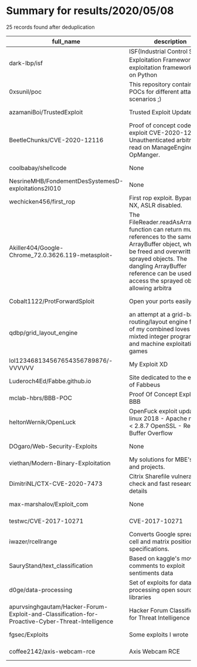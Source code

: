 
# Summary for results/2020/05/08
    
25 records found after deduplication

| full_name | description | html_url | matched_list | matched_count | pushed_at | size | stargazers_count | language | forks_count |
|--------------------------------------------------------------------------------------------------|------------------------------------------------------------------------------------------------------------------------------------------------------------------------------------------------------------------------------------------------------------------|---------------------------------------------------------------------------------------------------------------------|----------------------------------------------------------|-----------------|---------------------------|--------|--------------------|------------------|---------------|
| dark-lbp/isf | ISF(Industrial Control System Exploitation Framework)，a exploitation framework based on Python | https://github.com/dark-lbp/isf | ['exploit'] | 1 | 2020-05-08 03:24:09+00:00 | 261 | 751 | Python | 240 |
| 0xsunil/poc | This repository contains the POCs for different attack scenarios ;) | https://github.com/0xsunil/poc | ['attack poc'] | 1 | 2020-05-08 01:35:57+00:00 | 10 | 0 | HTML | 0 |
| azamaniBoi/TrustedExploit | Trusted Exploit Updated | https://github.com/azamaniBoi/TrustedExploit | ['exploit'] | 1 | 2020-05-08 19:17:01+00:00 | 3 | 0 | | 0 |
| BeetleChunks/CVE-2020-12116 | Proof of concept code to exploit CVE-2020-12116: Unauthenticated arbitrary file read on ManageEngine OpManger. | https://github.com/BeetleChunks/CVE-2020-12116 | ['cve-2', 'exploit'] | 2 | 2020-05-08 17:10:48+00:00 | 13 | 27 | Python | 15 |
| coolbabay/shellcode | None | https://github.com/coolbabay/shellcode | ['shellcode'] | 1 | 2020-05-08 13:45:40+00:00 | 4 | 0 | nan | 0 |
| NesrineMHB/FondementDesSystemesD-exploitations2I010 | None | https://github.com/NesrineMHB/FondementDesSystemesD-exploitations2I010 | ['exploit'] | 1 | 2020-05-08 13:11:27+00:00 | 0 | 0 | | 0 |
| wechicken456/first_rop | First rop exploit. Bypassing NX, ASLR disabled. | https://github.com/wechicken456/first_rop | ['exploit'] | 1 | 2020-05-08 08:37:29+00:00 | 918 | 0 | Python | 0 |
| Akiller404/Google-Chrome_72.0.3626.119-metasploit- | The FileReader.readAsArrayBuffer function can return multiple references to the same ArrayBuffer object, which can be freed and overwritten with sprayed objects. The dangling ArrayBuffer reference can be used to access the sprayed objects, allowing arbitra | https://github.com/Akiller404/Google-Chrome_72.0.3626.119-metasploit- | ['metasploit module OR metasploit payload', 'shellcode'] | 2 | 2020-05-08 07:00:42+00:00 | 3 | 0 | nan | 0 |
| Cobalt1122/ProtForwardSploit | Open your ports easily | https://github.com/Cobalt1122/ProtForwardSploit | ['sploit'] | 1 | 2020-05-08 05:11:21+00:00 | 0 | 0 | nan | 0 |
| qdbp/grid_layout_engine | an attempt at a grid-based routing/layout engine foged of my combined loves of mixted integer programming and machine exploitation of games | https://github.com/qdbp/grid_layout_engine | ['exploit'] | 1 | 2020-05-08 03:38:33+00:00 | 1 | 0 | Python | 0 |
| lol123468134567654356789876/-VVVVVV | My Exploit XD | https://github.com/lol123468134567654356789876/-VVVVVV | ['exploit'] | 1 | 2020-05-08 14:25:13+00:00 | 44869 | 0 | | 0 |
| Luderoch4Ed/Fabbe.github.io | Site dedicated to the exploits of Fabbeus | https://github.com/Luderoch4Ed/Fabbe.github.io | ['exploit'] | 1 | 2020-05-08 00:58:55+00:00 | 10050 | 0 | HTML | 0 |
| mclab-hbrs/BBB-POC | Proof Of Concept Exploits For BBB | https://github.com/mclab-hbrs/BBB-POC | ['exploit'] | 1 | 2020-05-08 22:38:31+00:00 | 189 | 0 | Shell | 1 |
| heltonWernik/OpenLuck | OpenFuck exploit updated to linux 2018 - Apache mod_ssl < 2.8.7 OpenSSL - Remote Buffer Overflow | https://github.com/heltonWernik/OpenLuck | ['exploit'] | 1 | 2020-05-08 15:51:28+00:00 | 24 | 84 | C | 44 |
| DOgaro/Web-Security-Exploits | None | https://github.com/DOgaro/Web-Security-Exploits | ['exploit'] | 1 | 2020-05-08 07:12:44+00:00 | 4 | 1 | Python | 0 |
| viethan/Modern-Binary-Exploitation | My solutions for MBE's labs and projects. | https://github.com/viethan/Modern-Binary-Exploitation | ['exploit'] | 1 | 2020-05-08 18:39:30+00:00 | 1325 | 0 | Python | 0 |
| DimitriNL/CTX-CVE-2020-7473 | Citrix Sharefile vulnerability check and fast research details | https://github.com/DimitriNL/CTX-CVE-2020-7473 | ['cve-2'] | 1 | 2020-05-08 07:39:06+00:00 | 158 | 5 | ASP | 5 |
| max-marshalov/Exploit_com | None | https://github.com/max-marshalov/Exploit_com | ['exploit'] | 1 | 2020-05-08 13:41:31+00:00 | 148 | 0 | Python | 0 |
| testwc/CVE-2017-10271 | CVE-2017-10271 | https://github.com/testwc/CVE-2017-10271 | ['cve-2'] | 1 | 2020-05-08 06:52:48+00:00 | 10 | 0 | Python | 0 |
| iwazer/rcellrange | Converts Google spreadsheet cell and matrix position specifications. | https://github.com/iwazer/rcellrange | ['rce'] | 1 | 2020-05-08 02:12:43+00:00 | 6 | 0 | Ruby | 0 |
| SauryStand/text_classification | Based on kaggle's movie comments to exploit sentiments data | https://github.com/SauryStand/text_classification | ['exploit'] | 1 | 2020-05-08 23:25:54+00:00 | 12999 | 1 | Jupyter Notebook | 1 |
| d0ge/data-processing | Set of exploits for data processing open source libraries | https://github.com/d0ge/data-processing | ['exploit'] | 1 | 2020-05-08 11:03:40+00:00 | 42 | 4 | | 4 |
| apurvsinghgautam/Hacker-Forum-Exploit-and-Classification-for-Proactive-Cyber-Threat-Intelligence | Hacker Forum Classification for Threat Intelligence | https://github.com/apurvsinghgautam/Hacker-Forum-Exploit-and-Classification-for-Proactive-Cyber-Threat-Intelligence | ['exploit'] | 1 | 2020-05-08 23:01:05+00:00 | 10137 | 4 | Jupyter Notebook | 0 |
| fgsec/Exploits | Some exploits I wrote | https://github.com/fgsec/Exploits | ['exploit'] | 1 | 2020-05-08 15:17:52+00:00 | 11 | 3 | HTML | 0 |
| coffee2142/axis-webcam-rce | Axis Webcam RCE | https://github.com/coffee2142/axis-webcam-rce | ['rce'] | 1 | 2020-05-08 23:21:10+00:00 | 0 | 0 | Python | 0 |
